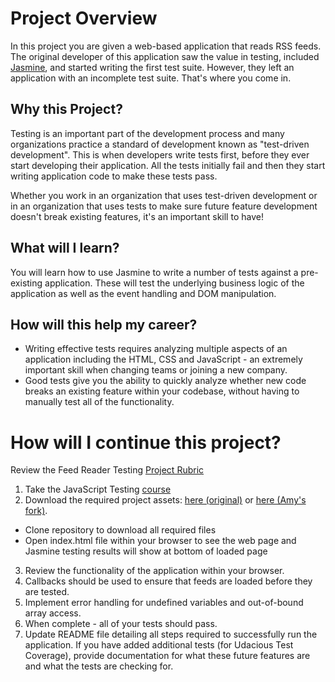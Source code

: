 # Project Overview

In this project you are given a web-based application that reads RSS feeds. The original developer of this application saw the value in testing, included [Jasmine](http://jasmine.github.io/), and started writing the first test suite. However, they left an application with an incomplete test suite. That's where you come in.


## Why this Project?

Testing is an important part of the development process and many organizations practice a standard of development known as "test-driven development". This is when developers write tests first, before they ever start developing their application. All the tests initially fail and then they start writing application code to make these tests pass.

Whether you work in an organization that uses test-driven development or in an organization that uses tests to make sure future feature development doesn't break existing features, it's an important skill to have!


## What will I learn?

You will learn how to use Jasmine to write a number of tests against a pre-existing application. These will test the underlying business logic of the application as well as the event handling and DOM manipulation.


## How will this help my career?

* Writing effective tests requires analyzing multiple aspects of an application including the HTML, CSS and JavaScript - an extremely important skill when changing teams or joining a new company.
* Good tests give you the ability to quickly analyze whether new code breaks an existing feature within your codebase, without having to manually test all of the functionality.


# How will I continue this project?

Review the Feed Reader Testing [Project Rubric](https://review.udacity.com/#!/projects/3442558598/rubric)

1. Take the JavaScript Testing [course](https://www.udacity.com/course/ud549)
2. Download the required project assets: [here (original)](http://github.com/udacity/frontend-nanodegree-feedreader) or [here (Amy's fork)](https://github.com/amyFEND/frontend-nanodegree-feedreader).
 - Clone repository to download all required files
 - Open index.html file within your browser to see the web page and Jasmine testing results will show at bottom of loaded page
3. Review the functionality of the application within your browser.
4. Callbacks should be used to ensure that feeds are loaded before they are tested.
5. Implement error handling for undefined variables and out-of-bound array access.
6. When complete - all of your tests should pass.
7. Update README file detailing all steps required to successfully run the application. If you have added additional tests (for Udacious Test Coverage),  provide documentation for what these future features are and what the tests are checking for.
